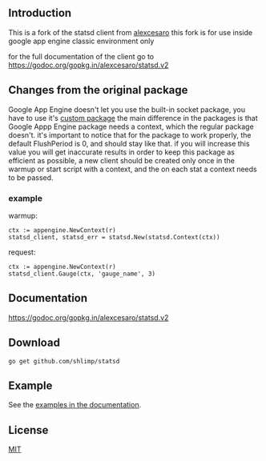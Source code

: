## Introduction

This is a fork of the statsd client from [alexcesaro](https://github.com/alexcesaro/statsd)
this fork is for use inside google app engine classic environment only

for the full documentation of the client go to https://godoc.org/gopkg.in/alexcesaro/statsd.v2

## Changes from the original package

Google App Engine doesn't let you use the built-in socket package, you have to use it's [custom package](https://cloud.google.com/appengine/docs/standard/go/sockets/reference)
the main difference in the packages is that Google Appp Engine package needs a context, which the regular package doesn't.
it's important to notice that for the package to work properly, the default FlushPeriod is 0, and should stay like that. if you will increase this value you will get inaccurate results
in order to keep this package as efficient as possible, a new client should be created only once in the warmup or start script with a context, and the on each stat a context needs to be passed.

### example
warmup:
```
ctx := appengine.NewContext(r)
statsd_client, statsd_err = statsd.New(statsd.Context(ctx))
```
request:
```
ctx := appengine.NewContext(r)
statsd_client.Gauge(ctx, 'gauge_name', 3)
```


## Documentation

https://godoc.org/gopkg.in/alexcesaro/statsd.v2


## Download

    go get github.com/shlimp/statsd


## Example

See the [examples in the documentation](https://godoc.org/gopkg.in/alexcesaro/statsd.v2#example-package).


## License

[MIT](LICENSE)
